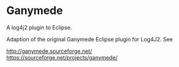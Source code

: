 # Ganymede
A log4j2 plugin to Eclipse.

Adaption of the original Ganymede Eclipse plugin for Log4J2. See

http://ganymede.sourceforge.net/
https://sourceforge.net/projects/ganymede/
